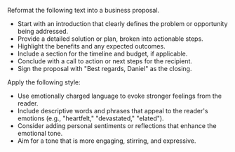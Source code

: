 Reformat the following text into a business proposal.  
- Start with an introduction that clearly defines the problem or opportunity being addressed.  
- Provide a detailed solution or plan, broken into actionable steps.  
- Highlight the benefits and any expected outcomes.  
- Include a section for the timeline and budget, if applicable.  
- Conclude with a call to action or next steps for the recipient.  
- Sign the proposal with "Best regards, Daniel" as the closing.


Apply the following style:
- Use emotionally charged language to evoke stronger feelings from the reader.  
- Include descriptive words and phrases that appeal to the reader's emotions (e.g., "heartfelt," "devastated," "elated").  
- Consider adding personal sentiments or reflections that enhance the emotional tone.  
- Aim for a tone that is more engaging, stirring, and expressive.